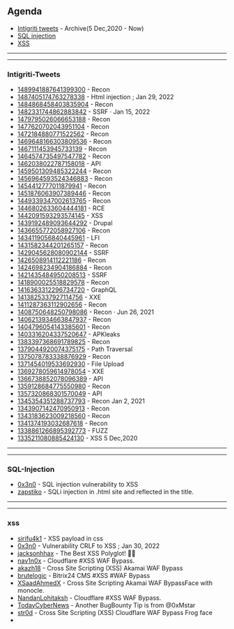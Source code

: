 ## Agenda
- [Intigriti tweets](#Intigriti-Tweets) - Archive(5 Dec,2020 - Now)
- [SQL injection](#SQL-Injection)
- [XSS](#xss)


















--------------------------------------------------------------------------------------------
--------------------------------------------------------------------------------------------

### Intigriti-Tweets








- [1489941887641399300](https://twitter.com/intigriti/status/1489941887641399300) - Recon
- [1487405174763278338](https://twitter.com/intigriti/status/1487405174763278338) - Html injection ; Jan 29, 2022
- [1484868458403835904](https://twitter.com/intigriti/status/1484868458403835904) - Recon 
- [1482331744862883842](https://twitter.com/intigriti/status/1482331744862883842) - SSRF  · Jan 15, 2022
- [1479795026066653188](https://twitter.com/intigriti/status/1479795026066653188) - Recon
- [1477620702043951104](https://twitter.com/intigriti/status/1477620702043951104) - Recon
- [1472184880771522562](https://twitter.com/intigriti/status/1472184880771522562) - Recon
- [1469648166303809536](https://twitter.com/intigriti/status/1469648166303809536) - Recon
- [1467111453945733139](https://twitter.com/intigriti/status/1467111453945733139) - Recon
- [1464574735497547782](https://twitter.com/intigriti/status/1464574735497547782) - Recon
- [1462038022787158018](https://twitter.com/intigriti/status/1462038022787158018) - API 
- [1459501309485322244](https://twitter.com/intigriti/status/1459501309485322244) - Recon
- [1456964593524346883](https://twitter.com/intigriti/status/1456964593524346883) - Recon
- [1454412777011879941](https://twitter.com/intigriti/status/1454412777011879941) - Recon
- [1451876063907389446](https://twitter.com/intigriti/status/1451876063907389446) - Recon
- [1449339347002613765](https://twitter.com/intigriti/status/1449339347002613765) - Recon
- [1446802633604444181](https://twitter.com/intigriti/status/1446802633604444181) - RCE
- [1442091593293574145](https://twitter.com/intigriti/status/1442091593293574145) - XSS
- [1439192489093644292](https://twitter.com/intigriti/status/1439192489093644292) - Drupal
- [1436655772058927106](https://twitter.com/intigriti/status/1436655772058927106) - Recon
- [1434119056840445961](https://twitter.com/intigriti/status/1434119056840445961) - LFI
- [1431582344201265157](https://twitter.com/intigriti/status/1431582344201265157) - Recon
- [1429045628080902144](https://twitter.com/intigriti/status/1429045628080902144) - SSRF
- [1426508914112221186](https://twitter.com/intigriti/status/1426508914112221186) - Recon
- [1424698234904186884](https://twitter.com/intigriti/status/1424698234904186884) - Recon
- [1421435484950208513](https://twitter.com/intigriti/status/1421435484950208513) - SSRF
- [1418900025518829578](https://twitter.com/intigriti/status/1418900025518829578) - Recon
- [1416363312296734720](https://twitter.com/intigriti/status/1416363312296734720) - GraphQL
- [1413825337927114756](https://twitter.com/intigriti/status/1413825337927114756) - XXE
- [1411287363112902656](https://twitter.com/intigriti/status/1411287363112902656) - Recon
- [1408750648250798086](https://twitter.com/intigriti/status/1408750648250798086) - Recon · Jun 26, 2021
- [1406213934663847937](https://twitter.com/intigriti/status/1406213934663847937) - Recon
- [1404796054143385601](https://twitter.com/intigriti/status/1404796054143385601) - Recon
- [1403316204337520647](https://twitter.com/intigriti/status/1403316204337520647) - APKleaks
- [1383397368691789825](https://twitter.com/intigriti/status/1383397368691789825) - Recon
- [1379044920074375175](https://twitter.com/intigriti/status/1379044920074375175) - Path Traversal
- [1375078783338876929](https://twitter.com/intigriti/status/1375078783338876929) - Recon
- [1371454019533692930](https://twitter.com/intigriti/status/1371454019533692930) - File Upload
- [1369278059614978054](https://twitter.com/intigriti/status/1369278059614978054) - XXE
- [1366738852078096389](https://twitter.com/intigriti/status/1366738852078096389) - API
- [1359128684775550980](https://twitter.com/intigriti/status/1359128684775550980) - Recon
- [1357320868301570049](https://twitter.com/intigriti/status/1357320868301570049) - API
- [1345354351288737793](https://twitter.com/intigriti/status/1345354351288737793) - Recon Jan 2, 2021
- [1343907142470950913](https://twitter.com/intigriti/status/1343907142470950913) - Recon
- [1343183623009218560](https://twitter.com/intigriti/status/1343183623009218560) - Recon
- [1341374193032687618](https://twitter.com/intigriti/status/1341374193032687618) - Recon
- [1338861266895392773](https://twitter.com/intigriti/status/1338861266895392773) - FUZZ
- [1335211080885424130](https://twitter.com/intigriti/status/1335211080885424130) - XSS 5 Dec,2020






-----------------------------------------------
-------------------------------------------------------

### SQL-Injection







- [0x3n0](https://twitter.com/0x3n0/status/1490327622110572544) - SQL injection vulnerability to XSS
- [zapstiko](https://twitter.com/zapstiko/status/1486919018883604480) - SQLi injection in .html site and reflected in the title.













































------------------------------------------------------------------------------------------------------------------
----------------------------------------------------------------------------------------------------------------

### xss







- [sirifu4k1](https://twitter.com/sirifu4k1/status/1484936434394050566) - XSS payload in css
- [0x3n0](https://twitter.com/0x3n0/status/1487822309981564929) - Vulnerability CRLF to XSS ; Jan 30, 2022
- [jacksonhhax](https://twitter.com/jacksonhhax/status/1368533469635092480) - The Best XSS Polyglot! 🚨🚨
- [nav1n0x](https://twitter.com/nav1n0x/status/1483192328693108743) - Cloudflare #XSS WAF Bypass.
- [akazh18](https://twitter.com/akazh18/status/1482315827903098880) - Cross Site Scripting (XSS) Akamai WAF Bypass
- [brutelogic](https://twitter.com/brutelogic/status/1483073170827628547) - Bitrix24 CMS #XSS #WAF Bypass
- [XSaadAhmedX](https://twitter.com/XSaadAhmedX/status/1482398313227948034) - Cross Site Scripting Akamai WAF BypassFace with monocle.
- [NandanLohitaksh](https://twitter.com/NandanLohitaksh/status/1483498510100332545) - Cloudflare #XSS WAF Bypass.
- [TodayCyberNews](https://twitter.com/TodayCyberNews/status/1485095073218183169) - Another BugBounty Tip is from @0xMstar
- [str0d](https://twitter.com/str0d/status/1485019050602381318) - Cross Site Scripting (XSS) Cloudflare WAF Bypass Frog face
- 
 



















































